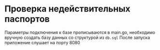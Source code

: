# Проверка недействительных паспортов

Параметры подключения к базе прописываются в main.go, необходимо вручную создать базу данных со структурой из `db.sql`
После запуска приложение слушает на порту 8080 